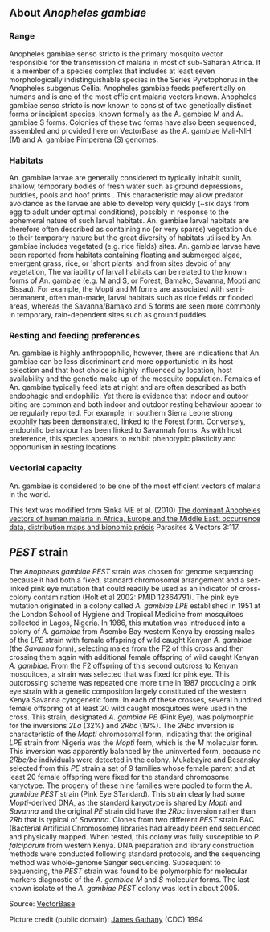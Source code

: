 About *Anopheles gambiae*
-------------------------

<div>

### Range

Anopheles gambiae senso stricto is the primary mosquito vector
responsible for the transmission of malaria in most of sub-Saharan
Africa. It is a member of a species complex that includes at least seven
morphologically indistinguishable species in the Series Pyretophorus in
the Anopheles subgenus Cellia. Anopheles gambiae feeds preferentially on
humans and is one of the most efficient malaria vectors known. Anopheles
gambiae senso stricto is now known to consist of two genetically
distinct forms or incipient species, known formally as the A. gambiae M
and A. gambiae S forms. Colonies of these two forms have also been
sequenced, assembled and provided here on VectorBase as the A. gambiae
Mali-NIH (M) and A. gambiae Pimperena (S) genomes.

### Habitats

An. gambiae larvae are generally considered to typically inhabit sunlit,
shallow, temporary bodies of fresh water such as ground depressions,
puddles, pools and hoof prints . This characteristic may allow predator
avoidance as the larvae are able to develop very quickly (\~six days
from egg to adult under optimal conditions), possibly in response to the
ephemeral nature of such larval habitats. An. gambiae larval habitats
are therefore often described as containing no (or very sparse)
vegetation due to their temporary nature but the great diversity of
habitats utilised by An. gambiae includes vegetated (e.g. rice fields)
sites. An. gambiae larvae have been reported from habitats containing
floating and submerged algae, emergent grass, rice, or 'short plants'
and from sites devoid of any vegetation, The variability of larval
habitats can be related to the known forms of An. gambiae (e.g. M and S,
or Forest, Bamako, Savanna, Mopti and Bissau). For example, the Mopti
and M forms are associated with semi-permanent, often man-made, larval
habitats such as rice fields or flooded areas, whereas the
Savanna/Bamako and S forms are seen more commonly in temporary,
rain-dependent sites such as ground puddles.

### Resting and feeding preferences

An. gambiae is highly anthropophilic, however, there are indications
that An. gambiae can be less discriminant and more opportunistic in its
host selection and that host choice is highly influenced by location,
host availability and the genetic make-up of the mosquito population.
Females of An. gambiae typically feed late at night and are often
described as both endophagic and endophilic. Yet there is evidence that
indoor and outoor biting are common and both indoor and outdoor resting
behaviour appear to be regularly reported. For example, in southern
Sierra Leone strong exophily has been demonstrated, linked to the Forest
form. Conversely, endophilic behaviour has been linked to Savannah
forms. As with host preference, this species appears to exhibit
phenotypic plasticity and opportunism in resting locations.

### Vectorial capacity

An. gambiae is considered to be one of the most efficient vectors of
malaria in the world.

</div>

This text was modified from Sinka ME et al. (2010) [The dominant
Anopheles vectors of human malaria in Africa, Europe and the Middle
East: occurrence data, distribution maps and bionomic
précis](http://www.parasitesandvectors.com/content/3/1/117) Parasites &
Vectors 3:117.

*PEST* strain
-------------

The *Anopheles gambiae PEST* strain was chosen for genome sequencing
because it had both a fixed, standard chromosomal arrangement and a
sex-linked pink eye mutation that could readily be used as an indicator
of cross-colony contamination (Holt et al 2002: PMID 12364791). The pink
eye mutation originated in a colony called *A. gambiae LPE* established
in 1951 at the London School of Hygiene and Tropical Medicine from
mosquitoes collected in Lagos, Nigeria. In 1986, this mutation was
introduced into a colony of *A. gambiae* from Asembo Bay western Kenya
by crossing males of the *LPE* strain with female offspring of wild
caught Kenyan *A. gambiae* (the *Savanna* form), selecting males from
the F2 of this cross and then crossing them again with additional female
offspring of wild caught Kenyan *A. gambiae*. From the F2 offspring of
this second outcross to Kenyan mosquitoes, a strain was selected that
was fixed for pink eye. This outcrossing scheme was repeated one more
time in 1987 producing a pink eye strain with a genetic composition
largely constituted of the western Kenya Savanna cytogenetic form. In
each of these crosses, several hundred female offspring of at least 20
wild caught mosquitoes were used in the cross. This strain, designated
*A. gambiae PE* (Pink Eye), was polymorphic for the inversions *2La*
(32%) and *2Rbc* (19%). The *2Rbc* inversion is characteristic of the
*Mopti* chromosomal form, indicating that the original *LPE* strain from
Nigeria was the *Mopti* form, which is the *M* molecular form. This
inversion was apparently balanced by the uninverted form, because no
*2Rbc/bc* individuals were detected in the colony. Mukabayire and
Besansky selected from this *PE* strain a set of 9 families whose female
parent and at least 20 female offspring were fixed for the standard
chromosome karyotype. The progeny of these nine families were pooled to
form the *A. gambiae PEST* strain (Pink Eye STandard). This strain
clearly had some *Mopti*-derived DNA, as the standard karyotype is
shared by *Mopti* and *Savanna* and the original *PE* strain did have
the *2Rbc* inversion rather than *2Rb* that is typical of *Savanna*.
Clones from two different *PEST* strain BAC (Bacterial Artificial
Chromosome) libraries had already been end sequenced and physically
mapped. When tested, this colony was fully susceptible to *P.
falciparum* from western Kenya. DNA preparation and library construction
methods were conducted following standard protocols, and the sequencing
method was whole-genome Sanger sequencing. Subsequent to sequencing, the
*PEST* strain was found to be polymorphic for molecular markers
diagnostic of the *A. gambiae M* and *S* molecular forms. The last known
isolate of the *A. gambiae PEST* colony was lost in about 2005.

Source:
[VectorBase](http://https://www.vectorbase.org/organisms/anopheles-gambiae)

Picture credit (public domain): [James
Gathany](http://phil.cdc.gov/phil/details_linked.asp?pid=1354) (CDC)
1994
